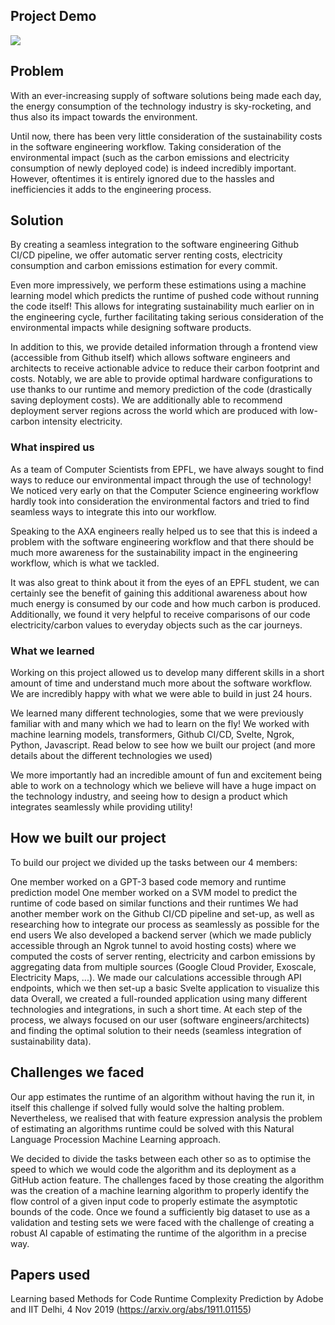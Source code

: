 ## Project Demo

[![](https://img.youtube.com/vi/xih-XiKhoQ4/0.jpg)](https://youtu.be/xih-XiKhoQ4)

## Problem

With an ever-increasing supply of software solutions being made each day, the energy consumption of the technology industry is sky-rocketing, and thus also its impact towards the environment.

Until now, there has been very little consideration of the sustainability costs in the software engineering workflow. Taking consideration of the environmental impact (such as the carbon emissions and electricity consumption of newly deployed code) is indeed incredibly important. However, oftentimes it is entirely ignored due to the hassles and inefficiencies it adds to the engineering process.

## Solution

By creating a seamless integration to the software engineering Github CI/CD pipeline, we offer automatic server renting costs, electricity consumption and carbon emissions estimation for every commit.

Even more impressively, we perform these estimations using a machine learning model which predicts the runtime of pushed code without running the code itself! This allows for integrating sustainability much earlier on in the engineering cycle, further facilitating taking serious consideration of the environmental impacts while designing software products.

In addition to this, we provide detailed information through a frontend view (accessible from Github itself) which allows software engineers and architects to receive actionable advice to reduce their carbon footprint and costs. Notably, we are able to provide optimal hardware configurations to use thanks to our runtime and memory prediction of the code (drastically saving deployment costs). We are additionally able to recommend deployment server regions across the world which are produced with low-carbon intensity electricity.

### What inspired us

As a team of Computer Scientists from EPFL, we have always sought to find ways to reduce our environmental impact through the use of technology! We noticed very early on that the Computer Science engineering workflow hardly took into consideration the environmental factors and tried to find seamless ways to integrate this into our workflow.

Speaking to the AXA engineers really helped us to see that this is indeed a problem with the software engineering workflow and that there should be much more awareness for the sustainability impact in the engineering workflow, which is what we tackled.

It was also great to think about it from the eyes of an EPFL student, we can certainly see the benefit of gaining this additional awareness about how much energy is consumed by our code and how much carbon is produced. Additionally, we found it very helpful to receive comparisons of our code electricity/carbon values to everyday objects such as the car journeys.

### What we learned
Working on this project allowed us to develop many different skills in a short amount of time and understand much more about the software workflow. We are incredibly happy with what we were able to build in just 24 hours.

We learned many different technologies, some that we were previously familiar with and many which we had to learn on the fly! We worked with machine learning models, transformers, Github CI/CD, Svelte, Ngrok, Python, Javascript. Read below to see how we built our project (and more details about the different technologies we used)

We more importantly had an incredible amount of fun and excitement being able to work on a technology which we believe will have a huge impact on the technology industry, and seeing how to design a product which integrates seamlessly while providing utility!

## How we built our project

To build our project we divided up the tasks between our 4 members:

One member worked on a GPT-3 based code memory and runtime prediction model
One member worked on a SVM model to predict the runtime of code based on similar functions and their runtimes
We had another member work on the Github CI/CD pipeline and set-up, as well as researching how to integrate our process as seamlessly as possible for the end users
We also developed a backend server (which we made publicly accessible through an Ngrok tunnel to avoid hosting costs) where we computed the costs of server renting, electricity and carbon emissions by aggregating data from multiple sources (Google Cloud Provider, Exoscale, Electricity Maps, ...).
We made our calculations accessible through API endpoints, which we then set-up a basic Svelte application to visualize this data
Overall, we created a full-rounded application using many different technologies and integrations, in such a short time. At each step of the process, we always focused on our user (software engineers/architects) and finding the optimal solution to their needs (seamless integration of sustainability data).

## Challenges we faced


Our app estimates the runtime of an algorithm without having the run it, in itself this challenge if solved fully would solve the halting problem. Nevertheless, we realised that with feature expression analysis the problem of estimating an algorithms runtime could be solved with this Natural Language Procession Machine Learning approach.

We decided to divide the tasks between each other so as to optimise the speed to which we would code the algorithm and its deployment as a GitHub action feature. The challenges faced by those creating the algorithm was the creation of a machine learning algorithm to properly identify the flow control of a given input code to properly estimate the asymptotic bounds of the code. Once we found a sufficiently big dataset to use as a validation and testing sets we were faced with the challenge of creating a robust AI capable of estimating the runtime of the algorithm in a precise way.

## Papers used

Learning based Methods for Code Runtime Complexity Prediction by Adobe and IIT Delhi, 4 Nov 2019 (https://arxiv.org/abs/1911.01155)

